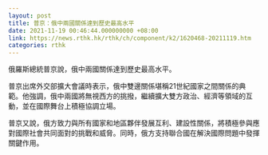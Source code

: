 ```yaml
---
layout: post
title: 普京：俄中兩國關係達到歷史最高水平
date: 2021-11-19 00:46:44.000000000 +08:00
link: https://news.rthk.hk/rthk/ch/component/k2/1620468-20211119.htm
categories: rthk
---
```


俄羅斯總統普京說，俄中兩國關係達到歷史最高水平。

普京出席外交部擴大會議時表示，俄中雙邊關係堪稱21世紀國家之間關係的典範。他強調，俄中兩國將無視西方的挑撥，繼續擴大雙方政治、經濟等領域的互動，並在國際舞台上積極協調立場。

普京又說，俄方致力與所有國家和地區夥伴發展互利、建設性關係，將積極參與應對國際社會共同面對的挑戰和威脅。同時，俄方支持聯合國在解決國際問題中發揮關鍵作用。
